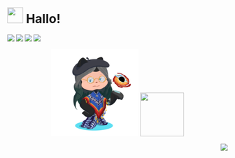 # <img width="36" height="36" src="https://user-images.githubusercontent.com/74038190/212284087-bbe7e430-757e-4901-90bf-4cd2ce3e1852.gif"> Hallo!

<!--
**Jijness/Jijness** is a ✨ _special_ ✨ repository because its `README.md` (this file) appears on your GitHub profile.

Here are some ideas to get you started:

- 🔭 I’m currently working on ...
- 🌱 I’m currently learning ...
- 👯 I’m looking to collaborate on ...
- 🤔 I’m looking for help with ...
- 💬 Ask me about ...
- 📫 How to reach me: ...
- 😄 Pronouns: ...
- ⚡ Fun fact: ...
-->
![](https://img.shields.io/github/followers/Jijness?logo=github&color=facc15&labelColor=ff7337)
![](https://img.shields.io/badge/dynamic/json?logo=github&label=GitHub%20Stars&query=%24.stars&url=https://api.github-star-counter.workers.dev/user/Jijness)
![](https://img.shields.io/badge/dynamic/json?logo=github&label=GitHub%20Forks&query=%24.forks&url=https://api.github-star-counter.workers.dev/user/Jijness)
![](https://komarev.com/ghpvc/?username=Jijness)


<p align="center">
  <img src="octocat-1743614154448.png" width="200" height="200">
  <img src="https://github.githubassets.com/images/mona-loading-dark.gif" width="100" height="100">
</p>

<p align="right">
  <img src="https://github-readme-stats.vercel.app/api/top-langs/?username=Jijness&hide_progress=true&theme=dark&layout=compact">
</p>

